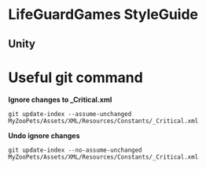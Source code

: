LifeGuardGames StyleGuide
=========
Unity
---------


Useful git command
==========
**Ignore changes to _Critical.xml**

```
git update-index --assume-unchanged MyZooPets/Assets/XML/Resources/Constants/_Critical.xml
```

**Undo ignore changes**

```
git update-index --no-assume-unchanged MyZooPets/Assets/XML/Resources/Constants/_Critical.xml
```

